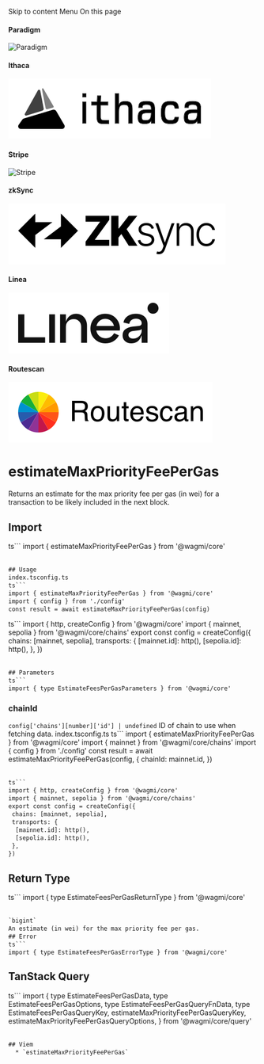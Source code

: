 Skip to content 
Menu
On this page
#### Paradigm
![Paradigm](https://raw.githubusercontent.com/wevm/.github/main/content/sponsors/paradigm-light.svg)
#### Ithaca
![Ithaca](https://raw.githubusercontent.com/wevm/.github/main/content/sponsors/ithaca-light.svg)
#### Stripe
![Stripe](https://raw.githubusercontent.com/wevm/.github/main/content/sponsors/stripe-light.svg)
#### zkSync
![zkSync](https://raw.githubusercontent.com/wevm/.github/main/content/sponsors/zksync-light.svg)
#### Linea
![Linea](https://raw.githubusercontent.com/wevm/.github/main/content/sponsors/linea-light.svg)
#### Routescan
![Routescan](https://raw.githubusercontent.com/wevm/.github/main/content/sponsors/routescan-light.svg)
# estimateMaxPriorityFeePerGas ​
Returns an estimate for the max priority fee per gas (in wei) for a transaction to be likely included in the next block.
## Import ​
ts```
import { estimateMaxPriorityFeePerGas } from '@wagmi/core'
```

## Usage ​
index.tsconfig.ts
ts```
import { estimateMaxPriorityFeePerGas } from '@wagmi/core'
import { config } from './config'
const result = await estimateMaxPriorityFeePerGas(config)
```

ts```
import { http, createConfig } from '@wagmi/core'
import { mainnet, sepolia } from '@wagmi/core/chains'
export const config = createConfig({
 chains: [mainnet, sepolia],
 transports: {
  [mainnet.id]: http(),
  [sepolia.id]: http(),
 },
})
```

## Parameters ​
ts```
import { type EstimateFeesPerGasParameters } from '@wagmi/core'
```

### chainId ​
`config['chains'][number]['id'] | undefined`
ID of chain to use when fetching data.
index.tsconfig.ts
ts```
import { estimateMaxPriorityFeePerGas } from '@wagmi/core'
import { mainnet } from '@wagmi/core/chains'
import { config } from './config'
const result = await estimateMaxPriorityFeePerGas(config, {
 chainId: mainnet.id, 
})
```

ts```
import { http, createConfig } from '@wagmi/core'
import { mainnet, sepolia } from '@wagmi/core/chains'
export const config = createConfig({
 chains: [mainnet, sepolia],
 transports: {
  [mainnet.id]: http(),
  [sepolia.id]: http(),
 },
})
```

## Return Type ​
ts```
import { type EstimateFeesPerGasReturnType } from '@wagmi/core'
```

`bigint`
An estimate (in wei) for the max priority fee per gas.
## Error ​
ts```
import { type EstimateFeesPerGasErrorType } from '@wagmi/core'
```

## TanStack Query ​
ts```
import {
 type EstimateFeesPerGasData,
 type EstimateFeesPerGasOptions,
 type EstimateFeesPerGasQueryFnData,
 type EstimateFeesPerGasQueryKey,
 estimateMaxPriorityFeePerGasQueryKey,
 estimateMaxPriorityFeePerGasQueryOptions,
} from '@wagmi/core/query'
```

## Viem ​
  * `estimateMaxPriorityFeePerGas`


